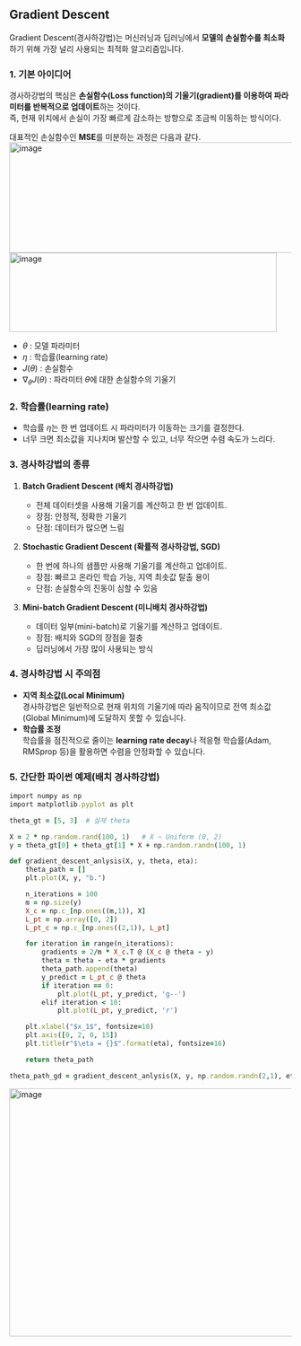 ## Gradient Descent
Gradient Descent(경사하강법)는 머신러닝과 딥러닝에서 **모델의 손실함수를 최소화**하기 위해 가장 널리 사용되는 최적화 알고리즘입니다.  

### 1. 기본 아이디어
경사하강법의 핵심은 **손실함수(Loss function)의 기울기(gradient)를 이용하여 파라미터를 반복적으로 업데이트**하는 것이다.  
즉, 현재 위치에서 손실이 가장 빠르게 감소하는 방향으로 조금씩 이동하는 방식이다.

대표적인 손실함수인 **MSE**를 미분하는 과정은 다음과 같다.
<img width="827" height="197" alt="image" src="https://github.com/user-attachments/assets/ee9e087b-9f38-4111-9c03-c93f1a55d9af" />
<img width="477" height="141" alt="image" src="https://github.com/user-attachments/assets/a29e25d2-8be4-495c-9cfd-bacd52251e21" />

- $\theta$ : 모델 파라미터  
- $\eta$ : 학습률(learning rate)  
- $J(\theta)$ : 손실함수  
- $\nabla_\theta J(\theta)$ : 파라미터 $\theta$에 대한 손실함수의 기울기

### 2. 학습률(learning rate)
- 학습률 $\eta$는 한 번 업데이트 시 파라미터가 이동하는 크기를 결정한다.
- 너무 크면 최소값을 지나치며 발산할 수 있고, 너무 작으면 수렴 속도가 느리다.

### 3. 경사하강법의 종류
1. **Batch Gradient Descent (배치 경사하강법)**  
   - 전체 데이터셋을 사용해 기울기를 계산하고 한 번 업데이트.  
   - 장점: 안정적, 정확한 기울기  
   - 단점: 데이터가 많으면 느림

2. **Stochastic Gradient Descent (확률적 경사하강법, SGD)**  
   - 한 번에 하나의 샘플만 사용해 기울기를 계산하고 업데이트.  
   - 장점: 빠르고 온라인 학습 가능, 지역 최솟값 탈출 용이  
   - 단점: 손실함수의 진동이 심할 수 있음

3. **Mini-batch Gradient Descent (미니배치 경사하강법)**  
   - 데이터 일부(mini-batch)로 기울기를 계산하고 업데이트.  
   - 장점: 배치와 SGD의 장점을 절충  
   - 딥러닝에서 가장 많이 사용되는 방식

### 4. 경사하강법 시 주의점
- **지역 최소값(Local Minimum)**  
  경사하강법은 일반적으로 현재 위치의 기울기에 따라 움직이므로 전역 최소값(Global Minimum)에 도달하지 못할 수 있습니다.  
- **학습률 조정**  
  학습률을 점진적으로 줄이는 **learning rate decay**나 적응형 학습률(Adam, RMSprop 등)을 활용하면 수렴을 안정화할 수 있습니다.

### 5. 간단한 파이썬 예제(배치 경사하강법)

```ruby
import numpy as np
import matplotlib.pyplot as plt

theta_gt = [5, 3]  # 실제 theta

X = 2 * np.random.rand(100, 1)   # X ~ Uniform (0, 2)
y = theta_gt[0] + theta_gt[1] * X + np.random.randn(100, 1)

def gradient_descent_anlysis(X, y, theta, eta):
    theta_path = []
    plt.plot(X, y, "b.")

    n_iterations = 100
    m = np.size(y)
    X_c = np.c_[np.ones((m,1)), X]
    L_pt = np.array([0, 2])
    L_pt_c = np.c_[np.ones((2,1)), L_pt]

    for iteration in range(n_iterations):
        gradients = 2/m * X_c.T @ (X_c @ theta - y)
        theta = theta - eta * gradients
        theta_path.append(theta)
        y_predict = L_pt_c @ theta
        if iteration == 0:
            plt.plot(L_pt, y_predict, 'g--')
        elif iteration < 10:
            plt.plot(L_pt, y_predict, 'r')

    plt.xlabel("$x_1$", fontsize=18)
    plt.axis([0, 2, 0, 15])
    plt.title(r"$\eta = {}$".format(eta), fontsize=16)

    return theta_path

theta_path_gd = gradient_descent_anlysis(X, y, np.random.randn(2,1), eta=0.1)
```

<img width="536" height="442" alt="image" src="https://github.com/user-attachments/assets/3c598306-9284-4780-ba0b-09d090512fc2" />

